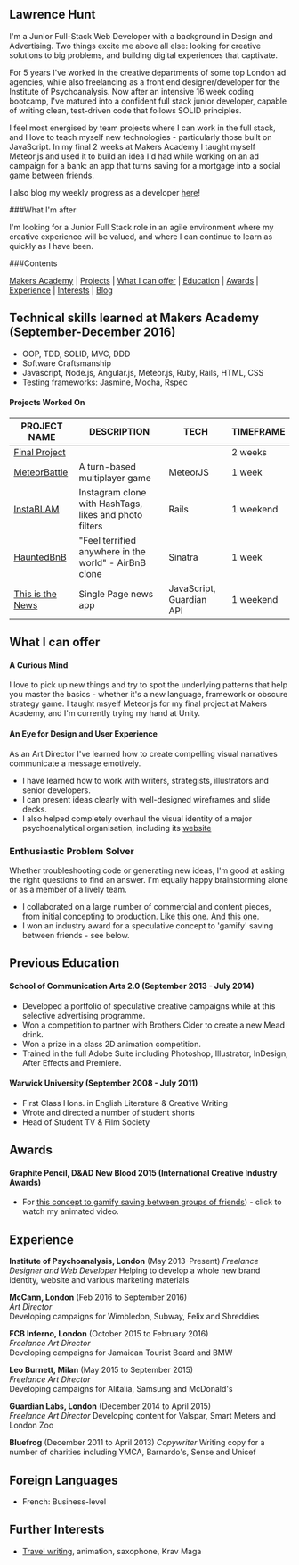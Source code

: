 ## Lawrence Hunt

I'm a Junior Full-Stack Web Developer with a background in Design and Advertising.
Two things excite me above all else: looking for creative solutions to big problems, and building digital experiences that captivate.

For 5 years I've worked in the creative departments of some top London ad agencies, while also freelancing as a front end designer/developer for the Institute of Psychoanalysis.
Now after an intensive 16 week coding bootcamp, I've matured into a confident full stack junior developer, capable of writing clean, test-driven code that follows SOLID principles.

I feel most energised by team projects where I can work in the full stack, and I love to teach myself new technologies - particularly those built on JavaScript.
In my final 2 weeks at Makers Academy I taught myself Meteor.js and used it to build an idea I'd had while working on an ad campaign for a bank: an app that turns saving for a mortgage into a social game between friends.

I also blog my weekly progress as a developer [here](https://medium.com/@lawrencehunt)!

###What I'm after

I'm looking for a Junior Full Stack role in an agile environment where my creative experience will be valued, and where I can continue to learn as quickly as I have been.

###Contents

[Makers Academy](#makers) | [Projects](#projects) | [What I can offer](#skills) | [Education](#education) | [Awards](#awards) | [Experience](#experience) | [Interests](#interests) | [Blog](https://medium.com/@lawrencehunt)


## <a name="makers"> Technical skills learned at Makers Academy (September-December 2016)</a>

- OOP, TDD, SOLID, MVC, DDD
- Software Craftsmanship
- Javascript, Node.js, Angular.js, Meteor.js, Ruby, Rails, HTML, CSS
- Testing frameworks: Jasmine, Mocha, Rspec


#### <a name="projects"> Projects Worked On </a>

|                     PROJECT NAME                        |                     DESCRIPTION                       | TECH           | TIMEFRAME
|---------------------------------------------------------|-------------------------------------------------------|----------------|-----------
|[Final Project]()                                        |                                                       |                | 2 weeks
|[MeteorBattle](https://github.com/B-raw/meteorBattle)    | A turn-based multiplayer game                         | MeteorJS       | 1 week
|[InstaBLAM](https://github.com/LawrenceHunt/InstaBLAM)   | Instagram clone with HashTags, likes and photo filters| Rails          | 1 weekend                        
|[HauntedBnB](https://github.com/LawrenceHunt/makersbnb)  | "Feel terrified anywhere in the world" - AirBnB clone | Sinatra        | 1 week
|[This is the News](https://github.com/LawrenceHunt/This-is-the-News) | Single Page news app            | JavaScript, Guardian API | 1 weekend

## <a name="skills"> What I can offer </a>

#### A Curious Mind

I love to pick up new things and try to spot the underlying patterns that help you master the basics - whether it's a new language, framework or obscure strategy game.
I taught msyelf Meteor.js for my final project at Makers Academy, and I'm currently trying my hand at Unity.

#### An Eye for Design and User Experience

As an Art Director I've learned how to create compelling visual narratives communicate a message emotively.

- I have learned how to work with writers, strategists, illustrators and senior developers.
- I can present ideas clearly with well-designed wireframes and slide decks.
- I also helped completely overhaul the visual identity of a major psychoanalytical organisation, including its [website](https://www.psychoanalysis.org.uk)

### Enthusiastic Problem Solver

Whether troubleshooting code or generating new ideas, I'm good at asking the right questions to find an answer. I'm equally happy brainstorming alone or as a member of a lively team.

- I collaborated on a large number of commercial and content pieces, from initial concepting to production.
  Like [this one](https://vimeo.com/132842374). And [this one](http://huntzachy.com/work/subway/).
- I won an industry award for a speculative concept to 'gamify' saving between friends - see below.


## <a name="education"> Previous Education </a>

#### School of Communication Arts 2.0 (September 2013 - July 2014)

- Developed a portfolio of speculative creative campaigns while at this selective advertising programme.
- Won a competition to partner with Brothers Cider to create a new Mead drink.
- Won a prize in a class 2D animation competition.
- Trained in the full Adobe Suite including Photoshop, Illustrator, InDesign, After Effects and Premiere.

#### Warwick University (September 2008 - July 2011)

- First Class Hons. in English Literature & Creative Writing
- Wrote and directed a number of student shorts
- Head of Student TV & Film Society




## <a name="awards"> Awards </a>

#### Graphite Pencil, D&AD New Blood 2015 (International Creative Industry Awards)
- For [this concept to gamify saving between groups of friends](https://www.youtube.com/watch?v=RSRq5E6t5dU)) - click to watch my animated video.



## <a name="experience"> Experience </a>

**Institute of Psychoanalysis, London** (May 2013-Present)
*Freelance Designer and Web Developer*
Helping to develop a whole new brand identity, website and various marketing materials

**McCann, London** (Feb 2016 to September 2016)    
*Art Director*  
Developing campaigns for Wimbledon, Subway, Felix and Shreddies

**FCB Inferno, London** (October 2015 to February 2016)    
*Freelance Art Director*  
Developing campaigns for Jamaican Tourist Board and BMW

**Leo Burnett, Milan** (May 2015 to September 2015)   
*Freelance Art Director*  
Developing campaigns for Alitalia, Samsung and McDonald's

**Guardian Labs, London** (December 2014 to April 2015)   
*Freelance Art Director*
Developing content for Valspar, Smart Meters and London Zoo

**Bluefrog** (December 2011 to April 2013)
*Copywriter*
Writing copy for a number of charities including YMCA, Barnardo's, Sense and Unicef



## Foreign Languages

- French: Business-level


## <a name = "interests">Further Interests</a>

- [Travel writing](http://www.fluxmagazine.com/antwerp-takes-the-spotlight/), animation, saxophone, Krav Maga
